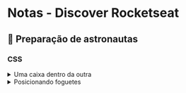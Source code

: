 # Notas - Discover Rocketseat

## 📌 Preparação de astronautas
### CSS
<details>
<summary>Uma caixa dentro da outra</summary>

  - **Box Sizing**
    - No CSS seguimos um _Box model_ (modelo de caixa).
    - O _Box Sizing_ (Tamanho da caixa), por padrão, é _Box content_ (Conteúdo da caixa), ou seja, tamanho em relação ao conteúdo.
    - O _Border-box_ (Caixa pela borda), torna o tamanho da caixa medido pela borda e não mais pelo conteúdo.
  
  - **Display-block-inline**
    - display-block: por padrão a maioria dos elementos.
      - Elementos um abaixo do outro
      - Width e height são respeitados
      - Padding, margin, border funcionam normalmente
    - display-inline: em linha (elemento de \<strong>, \<span>, \<a> e \<em>)
      - Elementos um ao lado do outro
      - Width e height NÃO são respeitados
      - Padding, margin, border funcionam somente na horizontal
  
  - **Margin**
    - propriedades: margin-top, margin-right, margin-bottom, margin-left
    - valores: length, percentagem, auto
    - auto: por padão ajusta marens laterais
    - margin collapys: quando a margin bottom sobrepõe o margin top
    - shorthand (agrupamento):
      - maring: 12px(top) 12px(right) 0(bottom) 12px(left);
      - margin: 12px(top) 10px(right-left) 0(bottom);
      - margin: 8px(top-bottom) 10px(right-left);
      - margin: 10px(todos lados)
  
  - **Padding**
    - propriedades: padding-top, padding-right, padding-bottom, padding-left
    - valores: length, percentagem
    - padding e a caixa: o padding pode aumentar o tamanho da caixa. (por padrão, box content)
    - shorthand (agrupamento):
      - padding: 12px(top) 12px(right) 0(bottom) 12px(left);
      - padding: 12px(top) 10px(right-left) 0(bottom);
      - padding: 8px(top-bottom) 10px(right-left);
      - padding: 10px(todos lados)
  
  - **Border e outline**
    - valores:
      - border-style: solid | dotted | dashed | double | groove | ridge | inset | outset
      - border-width: length
      - border-color: cor
    - shorthand:
      - direção
        - border-top: solid 2px;
      - style
        - border: solid;
      - width | style
        - border: 2px dotted
      - style | color
        - border: outset #f33
      - width | style | color
        - border: medium dached green
    - Outline: diferença
      - Não modifica o tamanho da caixa, pois não é parte do Box Model;
      - Não permite ajuste individual
      - Mais usado para acessibilidade
  
</details>


<details>
<summary>Posicionando foguetes</summary>

  - **Layouts** (história)
    - tablets
    - floats e clear
    - frameworks e grid systems
    - flexbox
    - grid
  
   - Position
    - Static (por padrão, seguindo o fluxo da página)
    - Relatice (elemento fica no lugar relativo a posição designada e tem o fluxo normal do scrool)
      - propriedades: top | right | bottom | left | z-index
    - Absolute (como se subisse uma camada, sendo absoluto em relação a página, mas se tiver um elemento pai relativo, ele será absosulto em relação a ele)
      - propriedades: top | right | bottom | left | z-index
    - fixed (o elemento fica fixo na pagina)
    - Element Staking
      - z-index: subindo uma camada
  

</details>
